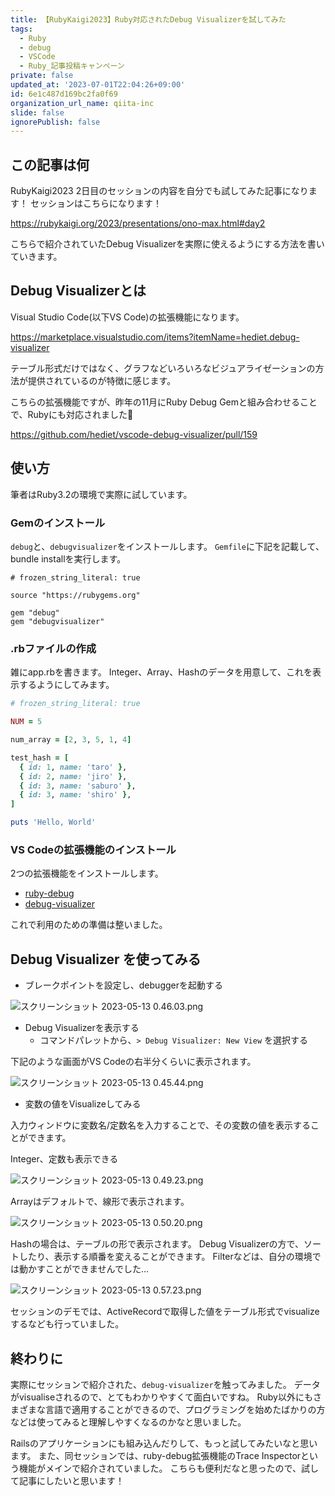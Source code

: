 ```yaml
---
title: 【RubyKaigi2023】Ruby対応されたDebug Visualizerを試してみた
tags:
  - Ruby
  - debug
  - VSCode
  - Ruby_記事投稿キャンペーン
private: false
updated_at: '2023-07-01T22:04:26+09:00'
id: 6e1c487d169bc2fa0f69
organization_url_name: qiita-inc
slide: false
ignorePublish: false
---
```

## この記事は何

RubyKaigi2023 2日目のセッションの内容を自分でも試してみた記事になります！
セッションはこちらになります！

https://rubykaigi.org/2023/presentations/ono-max.html#day2

こちらで紹介されていたDebug Visualizerを実際に使えるようにする方法を書いていきます。

## Debug Visualizerとは

Visual Studio Code(以下VS Code)の拡張機能になります。

https://marketplace.visualstudio.com/items?itemName=hediet.debug-visualizer

テーブル形式だけではなく、グラフなどいろいろなビジュアライゼーションの方法が提供されているのが特徴に感じます。

こちらの拡張機能ですが、昨年の11月にRuby Debug Gemと組み合わせることで、Rubyにも対応されました:tada:

https://github.com/hediet/vscode-debug-visualizer/pull/159

## 使い方

筆者はRuby3.2の環境で実際に試しています。

### Gemのインストール

`debug`と、`debugvisualizer`をインストールします。
`Gemfile`に下記を記載して、bundle installを実行します。

```ruby:Gemfile
# frozen_string_literal: true

source "https://rubygems.org"

gem "debug"
gem "debugvisualizer"
```

### .rbファイルの作成

雑にapp.rbを書きます。
Integer、Array、Hashのデータを用意して、これを表示するようにしてみます。

```ruby:app.rb
# frozen_string_literal: true

NUM = 5

num_array = [2, 3, 5, 1, 4]

test_hash = [
  { id: 1, name: 'taro' },
  { id: 2, name: 'jiro' },
  { id: 3, name: 'saburo' },
  { id: 3, name: 'shiro' },
]

puts 'Hello, World'

```

### VS Codeの拡張機能のインストール

2つの拡張機能をインストールします。

- [ruby-debug](https://marketplace.visualstudio.com/items?itemName=castwide.ruby-debug)
- [debug-visualizer](https://marketplace.visualstudio.com/items?itemName=hediet.debug-visualizer)

これで利用のための準備は整いました。

## Debug Visualizer を使ってみる

- ブレークポイントを設定し、debuggerを起動する

![スクリーンショット 2023-05-13 0.46.03.png](https://qiita-image-store.s3.ap-northeast-1.amazonaws.com/0/166596/2182dc30-7f9e-18b9-5d4e-0fb38f248632.png)

- Debug Visualizerを表示する
  - コマンドパレットから、`> Debug Visualizer: New View` を選択する

下記のような画面がVS Codeの右半分くらいに表示されます。

![スクリーンショット 2023-05-13 0.45.44.png](https://qiita-image-store.s3.ap-northeast-1.amazonaws.com/0/166596/e8b599b3-dc5b-f122-10f2-902428f929c4.png)

- 変数の値をVisualizeしてみる

入力ウィンドウに変数名/定数名を入力することで、その変数の値を表示することができます。

Integer、定数も表示できる

![スクリーンショット 2023-05-13 0.49.23.png](https://qiita-image-store.s3.ap-northeast-1.amazonaws.com/0/166596/9194900a-aa2a-9e3f-b792-07275527c8b0.png)

Arrayはデフォルトで、線形で表示されます。

![スクリーンショット 2023-05-13 0.50.20.png](https://qiita-image-store.s3.ap-northeast-1.amazonaws.com/0/166596/6e999e22-c505-d3d5-758d-949834d98b5d.png)

Hashの場合は、テーブルの形で表示されます。
Debug Visualizerの方で、ソートしたり、表示する順番を変えることができます。
Filterなどは、自分の環境では動かすことができませんでした...

![スクリーンショット 2023-05-13 0.57.23.png](https://qiita-image-store.s3.ap-northeast-1.amazonaws.com/0/166596/20249e49-41e5-355a-a507-a32c747f132d.png)

セッションのデモでは、ActiveRecordで取得した値をテーブル形式でvisualizeするなども行っていました。

## 終わりに

実際にセッションで紹介された、`debug-visualizer`を触ってみました。
データがvisualiseされるので、とてもわかりやすくて面白いですね。
Ruby以外にもさまざまな言語で適用することができるので、プログラミングを始めたばかりの方などは使ってみると理解しやすくなるのかなと思いました。

Railsのアプリケーションにも組み込んだりして、もっと試してみたいなと思います。
また、同セッションでは、ruby-debug拡張機能のTrace Inspectorという機能がメインで紹介されていました。
こちらも便利だなと思ったので、試して記事にしたいと思います！
